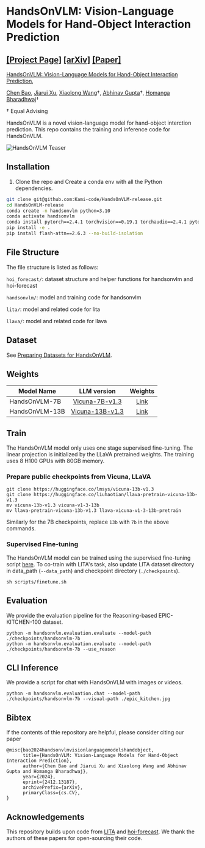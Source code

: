 # HandsOnVLM: Vision-Language Models for Hand-Object Interaction Prediction

[[Project Page]](https://www.chenbao.tech/handsonvlm/) [[arXiv]](https://arxiv.org/abs/2412.13187) [[Paper]](https://arxiv.org/pdf/2412.13187)
-----

[HandsOnVLM: Vision-Language Models for Hand-Object Interaction Prediction](https://www.chenbao.tech/handsonvlm/), 


[Chen Bao](https://chenbao.tech), [Jiarui Xu](https://jerryxu.net/), [Xiaolong Wang](https://xiaolonw.github.io/)†, [Abhinav Gupta](https://www.cs.cmu.edu/~abhinavg/)†, [Homanga Bharadhwaj](https://homangab.github.io/)†

† Equal Advising

HandsOnVLM is a novel vision-language model for hand-object interction prediction.
This repo contains the training and inference code for HandsOnVLM.

![HandsOnVLM Teaser](docs/teaser.gif)

## Installation

1. Clone the repo and Create a conda env with all the Python dependencies.

```bash
git clone git@github.com:Kami-code/HandsOnVLM-release.git
cd HandsOnVLM-release
conda create -n handsonvlm python=3.10
conda activate handsonvlm
conda install pytorch==2.4.1 torchvision==0.19.1 torchaudio==2.4.1 pytorch-cuda=12.4 cuda -c pytorch -c nvidia
pip install -e .
pip install flash-attn==2.6.3 --no-build-isolation
```

## File Structure
The file structure is listed as follows:

`hoi_forecast/`: dataset structure and helper functions for handsonvlm and hoi-forecast

`handsonvlm/`: model and training code for handsonvlm

`lita/`: model and related code for lita

`llava/`: model and related code for llava

## Dataset

See [Preparing Datasets for HandsOnVLM](docs/prepare_data.md).

## Weights

| Model Name     |                           LLM version                           |                         Weights                         |
|----------------|:---------------------------------------------------------------:|:-------------------------------------------------------:|
| HandsOnVLM-7B  |  [Vicuna-7B-v1.3](https://huggingface.co/lmsys/vicuna-7b-v1.3)  | [Link](https://huggingface.co/Kami-code/handsonvlm-7b)  |
| HandsOnVLM-13B | [Vicuna-13B-v1.3](https://huggingface.co/lmsys/vicuna-13b-v1.3) | [Link](https://huggingface.co/Kami-code/handsonvlm-13b) |

## Train

The HandsOnVLM model only uses one stage supervised fine-tuning. The linear projection is initialized by the LLaVA pretrained weights. The training uses 8 H100 GPUs with 80GB memory.

### Prepare public checkpoints from Vicuna, LLaVA

```Shell
git clone https://huggingface.co/lmsys/vicuna-13b-v1.3
git clone https://huggingface.co/liuhaotian/llava-pretrain-vicuna-13b-v1.3
mv vicuna-13b-v1.3 vicuna-v1-3-13b
mv llava-pretrain-vicuna-13b-v1.3 llava-vicuna-v1-3-13b-pretrain
```
Similarly for the 7B checkpoints, replace `13b` with `7b` in the above commands.

### Supervised Fine-tuning

The HandsOnVLM model can be trained using the supervised fine-tuning script [here](scripts/finetune.sh). To co-train with LITA's task, also update LITA dataset directory in data_path (`--data_path`) and checkpoint directory (`./checkpoints`).
```Shell
sh scripts/finetune.sh
```


## Evaluation

We provide the evaluation pipeline for the Reasoning-based EPIC-KITCHEN-100 dataset.

```Shell
python -m handsonvlm.evaluation.evaluate --model-path ./checkpoints/handsonvlm-7b
python -m handsonvlm.evaluation.evaluate --model-path ./checkpoints/handsonvlm-7b --use_reason
```

## CLI Inference

We provide a script for chat with HandsOnVLM with images or videos.
```Shell
python -m handsonvlm.evaluation.chat --model-path ./checkpoints/handsonvlm-7b --visual-path ./epic_kitchen.jpg
```

## Bibtex

If the contents of thie repository are helpful, please consider citing our paper 

```
@misc{bao2024handsonvlmvisionlanguagemodelshandobject,
      title={HandsOnVLM: Vision-Language Models for Hand-Object Interaction Prediction}, 
      author={Chen Bao and Jiarui Xu and Xiaolong Wang and Abhinav Gupta and Homanga Bharadhwaj},
      year={2024},
      eprint={2412.13187},
      archivePrefix={arXiv},
      primaryClass={cs.CV},
}
```

## Acknowledgements

This repository builds upon code from [LITA](https://github.com/NVlabs/LITA) and [hoi-forecast](https://github.com/stevenlsw/hoi-forecast). We thank the authors of these papers for open-sourcing their code.
